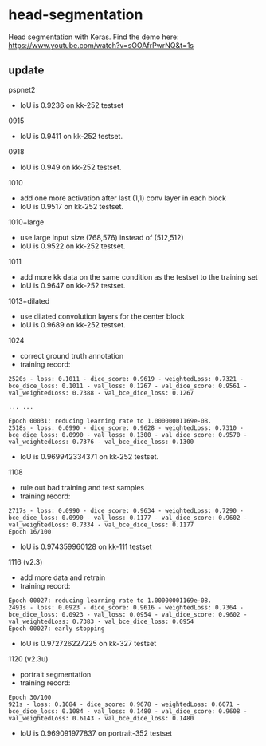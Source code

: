 # head-segmentation
Head segmentation with Keras.
Find the demo here: https://www.youtube.com/watch?v=sOOAfrPwrNQ&t=1s

## update
pspnet2

- IoU is 0.9236 on kk-252 testset

0915

- IoU is 0.9411 on kk-252 testset.

0918

- IoU is 0.949 on kk-252 testset.

1010

- add one more activation after last (1,1) conv layer in each block
- IoU is 0.9517 on kk-252 testset.

1010+large

- use large input size (768,576) instead of (512,512)
- IoU is 0.9522 on kk-252 testset.

1011

- add more kk data on the same condition as the testset to the training set
- IoU is 0.9647 on kk-252 testset.

1013+dilated

- use dilated convolution layers for the center block
- IoU is 0.9689 on kk-252 testset.

1024

- correct ground truth annotation
- training record: 
```
2520s - loss: 0.1011 - dice_score: 0.9619 - weightedLoss: 0.7321 - bce_dice_loss: 0.1011 - val_loss: 0.1267 - val_dice_score: 0.9561 - val_weightedLoss: 0.7388 - val_bce_dice_loss: 0.1267

... ...

Epoch 00031: reducing learning rate to 1.00000001169e-08.
2518s - loss: 0.0990 - dice_score: 0.9628 - weightedLoss: 0.7310 - bce_dice_loss: 0.0990 - val_loss: 0.1300 - val_dice_score: 0.9570 - val_weightedLoss: 0.7376 - val_bce_dice_loss: 0.1300
```

- IoU is 0.969942334371 on kk-252 testset.

1108
- rule out bad training and test samples
- training record:
```
2717s - loss: 0.0990 - dice_score: 0.9634 - weightedLoss: 0.7290 - bce_dice_loss: 0.0990 - val_loss: 0.1177 - val_dice_score: 0.9602 - val_weightedLoss: 0.7334 - val_bce_dice_loss: 0.1177
Epoch 16/100
```
- IoU is 0.974359960128 on kk-111 testset

1116 (v2.3)
- add more data and retrain
- training record:
```
Epoch 00027: reducing learning rate to 1.00000001169e-08.
2491s - loss: 0.0923 - dice_score: 0.9616 - weightedLoss: 0.7364 - bce_dice_loss: 0.0923 - val_loss: 0.0954 - val_dice_score: 0.9602 - val_weightedLoss: 0.7383 - val_bce_dice_loss: 0.0954
Epoch 00027: early stopping
```
- IoU is 0.972726227225 on kk-327 testset

1120 (v2.3u)
- portrait segmentation
- training record:
```
Epoch 30/100
921s - loss: 0.1084 - dice_score: 0.9678 - weightedLoss: 0.6071 - bce_dice_loss: 0.1084 - val_loss: 0.1480 - val_dice_score: 0.9608 - val_weightedLoss: 0.6143 - val_bce_dice_loss: 0.1480
```
- IoU is 0.969091977837 on portrait-352 testset
